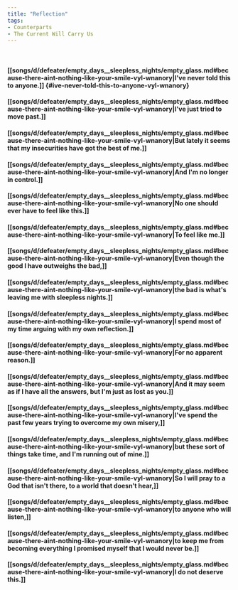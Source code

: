 ```yaml
---
title: "Reflection"
tags:
- Counterparts
- The Current Will Carry Us
---
```

&nbsp;
#### [[songs/d/defeater/empty_days__sleepless_nights/empty_glass.md#because-there-aint-nothing-like-your-smile-vyl-wnanory|I've never told this to anyone.]] {#ive-never-told-this-to-anyone-vyl-wnanory}
#### [[songs/d/defeater/empty_days__sleepless_nights/empty_glass.md#because-there-aint-nothing-like-your-smile-vyl-wnanory|I've just tried to move past.]]
#### [[songs/d/defeater/empty_days__sleepless_nights/empty_glass.md#because-there-aint-nothing-like-your-smile-vyl-wnanory|But lately it seems that my insecurities have got the best of me.]]
#### [[songs/d/defeater/empty_days__sleepless_nights/empty_glass.md#because-there-aint-nothing-like-your-smile-vyl-wnanory|And I'm no longer in control.]]
#### [[songs/d/defeater/empty_days__sleepless_nights/empty_glass.md#because-there-aint-nothing-like-your-smile-vyl-wnanory|No one should ever have to feel like this.]]
#### [[songs/d/defeater/empty_days__sleepless_nights/empty_glass.md#because-there-aint-nothing-like-your-smile-vyl-wnanory|To feel like me.]]
#### [[songs/d/defeater/empty_days__sleepless_nights/empty_glass.md#because-there-aint-nothing-like-your-smile-vyl-wnanory|Even though the good I have outweighs the bad,]]
#### [[songs/d/defeater/empty_days__sleepless_nights/empty_glass.md#because-there-aint-nothing-like-your-smile-vyl-wnanory|the bad is what's leaving me with sleepless nights.]]
#### [[songs/d/defeater/empty_days__sleepless_nights/empty_glass.md#because-there-aint-nothing-like-your-smile-vyl-wnanory|I spend most of my time arguing with my own reflection.]]
#### [[songs/d/defeater/empty_days__sleepless_nights/empty_glass.md#because-there-aint-nothing-like-your-smile-vyl-wnanory|For no apparent reason.]]
#### [[songs/d/defeater/empty_days__sleepless_nights/empty_glass.md#because-there-aint-nothing-like-your-smile-vyl-wnanory|And it may seem as if I have all the answers, but I'm just as lost as you.]]
#### [[songs/d/defeater/empty_days__sleepless_nights/empty_glass.md#because-there-aint-nothing-like-your-smile-vyl-wnanory|I've spend the past few years trying to overcome my own misery,]]
#### [[songs/d/defeater/empty_days__sleepless_nights/empty_glass.md#because-there-aint-nothing-like-your-smile-vyl-wnanory|but these sort of things take time, and I'm running out of mine.]]
#### [[songs/d/defeater/empty_days__sleepless_nights/empty_glass.md#because-there-aint-nothing-like-your-smile-vyl-wnanory|So I will pray to a God that isn't there, to a world that doesn't hear,]]
#### [[songs/d/defeater/empty_days__sleepless_nights/empty_glass.md#because-there-aint-nothing-like-your-smile-vyl-wnanory|to anyone who will listen,]]
#### [[songs/d/defeater/empty_days__sleepless_nights/empty_glass.md#because-there-aint-nothing-like-your-smile-vyl-wnanory|to keep me from becoming everything I promised myself that I would never be.]]
#### [[songs/d/defeater/empty_days__sleepless_nights/empty_glass.md#because-there-aint-nothing-like-your-smile-vyl-wnanory|I do not deserve this.]]

